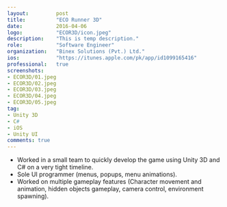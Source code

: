 ```yaml
---
layout:			post
title:			"ECO Runner 3D"
date:			2016-04-06
logo:			"ECOR3D/icon.jpeg"
description:	"This is temp description."
role:			"Software Engineer"
organization:	"Binex Solutions (Pvt.) Ltd."
ios:			"https://itunes.apple.com/pk/app/id1099165416"
professional:	true
screenshots:
- ECOR3D/01.jpeg
- ECOR3D/02.jpeg
- ECOR3D/03.jpeg
- ECOR3D/04.jpeg
- ECOR3D/05.jpeg
tag:
- Unity 3D 
- C#
- iOS
- Unity UI
comments: true
---
```


* Worked in a small team to quickly develop the game using Unity 3D and C# on a very tight timeline.
* Sole UI programmer (menus, popups, menu animations).
* Worked on multiple gameplay features (Character movement and animation, hidden objects gameplay, camera control, environment spawning).

